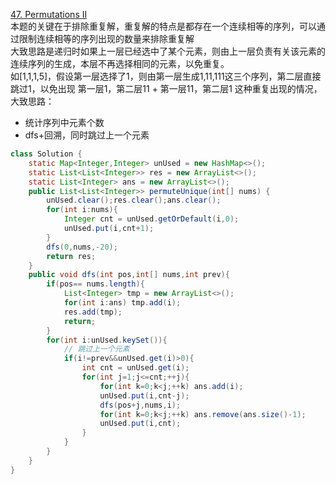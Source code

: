[47. Permutations II](https://leetcode-cn.com/problems/permutations-ii/)  
本题的关键在于排除重复解，重复解的特点是都存在一个连续相等的序列，可以通过限制连续相等的序列出现的数量来排除重复解  
大致思路是递归时如果上一层已经选中了某个元素，则由上一层负责有关该元素的连续序列的生成，本层不再选择相同的元素，以免重复。  
如[1,1,1,5]，假设第一层选择了1，则由第一层生成1,11,111这三个序列，第二层直接跳过1，以免出现 第一层1，第二层11 + 第一层11，第二层1 这种重复出现的情况，
大致思路：
* 统计序列中元素个数
* dfs+回溯，同时跳过上一个元素
```Java
class Solution {
    static Map<Integer,Integer> unUsed = new HashMap<>();
    static List<List<Integer>> res = new ArrayList<>();
    static List<Integer> ans = new ArrayList<>();
    public List<List<Integer>> permuteUnique(int[] nums) {
        unUsed.clear();res.clear();ans.clear();
        for(int i:nums){
            Integer cnt = unUsed.getOrDefault(i,0);
            unUsed.put(i,cnt+1);
        }
        dfs(0,nums,-20);
        return res;
    }
    public void dfs(int pos,int[] nums,int prev){
        if(pos== nums.length){
            List<Integer> tmp = new ArrayList<>();
            for(int i:ans) tmp.add(i);
            res.add(tmp);
            return;
        }
        for(int i:unUsed.keySet()){
            // 跳过上一个元素
            if(i!=prev&&unUsed.get(i)>0){
                int cnt = unUsed.get(i);
                for(int j=1;j<=cnt;++j){
                    for(int k=0;k<j;++k) ans.add(i);
                    unUsed.put(i,cnt-j);
                    dfs(pos+j,nums,i);
                    for(int k=0;k<j;++k) ans.remove(ans.size()-1);
                    unUsed.put(i,cnt);
                }
            }
        }
    }
}
```
